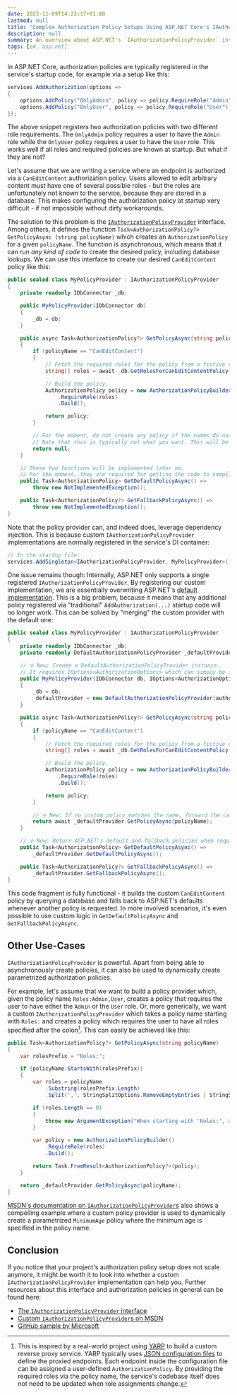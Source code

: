 ```yaml
---
date: 2023-11-09T14:23:17+01:00
lastmod: null
title: "Complex Authorization Policy Setups Using ASP.NET Core's IAuthorizationPolicyProvider"
description: null
summary: An overview about ASP.NET's `IAuthorizationPolicyProvider` interface and how it can be leveraged to solve complex authorization policy issues.
tags: [c#, asp.net]
---
```


In ASP.NET Core, authorization policies are typically registered in the service's startup code, for example via a setup like this:

```cs
services.AddAuthorization(options =>
{
    options.AddPolicy("OnlyAdmin", policy => policy.RequireRole("Admin"));
    options.AddPolicy("OnlyUser", policy => policy.RequireRole("User"));
});
```

The above snippet registers two authorization policies with two different role requirements. The `OnlyAdmin` policy requires a user to have the `Admin` role while the `OnlyUser` policy requires a user to have the `User` role. This works well if all roles and required policies are known at startup. But what if they are not?

Let's assume that we are writing a service where an endpoint is authorized via a `CanEditContent` authorization policy. Users allowed to edit arbitrary content must have one of several possible roles - but the roles are unfortunately not known to the service, because they are stored in a database. This makes configuring the authorization policy at startup very difficult - if not impossible without dirty workarounds.

The solution to this problem is the [`IAuthorizationPolicyProvider`](https://learn.microsoft.com/en-us/dotnet/api/microsoft.aspnetcore.authorization.iauthorizationpolicyprovider) interface. Among others, it defines the function `Task<AuthorizationPolicy?> GetPolicyAsync (string policyName)` which creates an `AuthorizationPolicy` for a given `policyName`. The function is asynchronous, which means that it can run _any kind of code_ to create the desired policy, including database lookups. We can use this interface to create our desired `CanEditContent` policy like this:

```cs
public sealed class MyPolicyProvider : IAuthorizationPolicyProvider
{
    private readonly IDbConnector _db;

    public MyPolicyProvider(IDbConnector db)
    {
        _db = db;
    }

    public async Task<AuthorizationPolicy?> GetPolicyAsync(string policyName)
    {
        if (policyName == "CanEditContent")
        {
            // Fetch the required roles for the policy from a fictive data source.
            string[] roles = await _db.GetRolesForCanEditContentPolicy();

            // Build the policy.
            AuthorizationPolicy policy = new AuthorizationPolicyBuilder()
                .RequireRole(roles)
                .Build();

            return policy;
        }

        // For the moment, do not create any policy if the names do not match.
        // Note that this is typically not what you want. This will be fixed later on.
        return null;
    }

    // These two functions will be implemented later on.
    // For the moment, they are required for getting the code to compile.
    public Task<AuthorizationPolicy> GetDefaultPolicyAsync() =>
        throw new NotImplementedException();

    public Task<AuthorizationPolicy?> GetFallbackPolicyAsync() =>
        throw new NotImplementedException();
}
```

Note that the policy provider can, and indeed does, leverage dependency injection. This is because custom `IAuthorizationPolicyProvider` implementations are normally registered in the service's DI container:

```cs
// In the startup file:
services.AddSingleton<IAuthorizationPolicyProvider, MyPolicyProvider>();
```

One issue remains though: Internally, ASP.NET only supports a single registered `IAuthorizationPolicyProvider`. By registering our custom implementation, we are essentially overwriting ASP.NET's [default implementation](https://learn.microsoft.com/de-de/dotnet/api/microsoft.aspnetcore.authorization.defaultauthorizationpolicyprovider). This is a big problem, because it means that any additional policy registered via "traditional" `AddAuthorization(...)` startup code will no longer work. This can be solved by "merging" the custom provider with the default one:

```cs
public sealed class MyPolicyProvider : IAuthorizationPolicyProvider
{
    private readonly IDbConnector _db;
    private readonly DefaultAuthorizationPolicyProvider _defaultProvider;

    // ❇️ New: Create a DefaultAuthorizationPolicyProvider instance.
    // It requires IOptions<AuthorizationOptions> which can simply be injected.
    public MyPolicyProvider(IDbConnector db, IOptions<AuthorizationOptions> authorizationOptions)
    {
        _db = db;
        _defaultProvider = new DefaultAuthorizationPolicyProvider(authorizationOptions);
    }

    public async Task<AuthorizationPolicy?> GetPolicyAsync(string policyName)
    {
        if (policyName == "CanEditContent")
        {
            // Fetch the required roles for the policy from a fictive data source.
            string[] roles = await _db.GetRolesForCanEditContentPolicy();

            // Build the policy.
            AuthorizationPolicy policy = new AuthorizationPolicyBuilder()
                .RequireRole(roles)
                .Build();

            return policy;
        }

        // ❇️ New: If no custom policy matches the name, forward the call to ASP.NET's default implementation.
        return await _defaultProvider.GetPolicyAsync(policyName);
    }

    // ❇️ New: Return ASP.NET's default and fallback policies when requested.
    public Task<AuthorizationPolicy> GetDefaultPolicyAsync() =>
        _defaultProvider.GetDefaultPolicyAsync();

    public Task<AuthorizationPolicy?> GetFallbackPolicyAsync() =>
        _defaultProvider.GetFallbackPolicyAsync();
}
```

This code fragment is fully functional - it builds the custom `CanEditContent` policy by querying a database and falls back to ASP.NET's defaults whenever another policy is requested. In more involved scenarios, it's even possible to use custom logic in `GetDefaultPolicyAsync` and `GetFallbackPolicyAsync`.

## Other Use-Cases

`IAuthorizationPolicyProvider` is powerful. Apart from being able to asynchronously create policies, it can also be used to dynamically create parametrized authorization policies.

For example, let's assume that we want to build a policy provider which, given the policy name `Roles:Admin,User`, creates a policy that requires the user to have either the `Admin` or the `User` role. Or, more generically, we want a custom `IAuthorizationPolicyProvider` which takes a policy name starting with `Roles:` and creates a policy which requires the user to have all roles specified after the colon[^1]. This can easily be achieved like this:

```cs
public Task<AuthorizationPolicy?> GetPolicyAsync(string policyName)
{
    var rolesPrefix = "Roles:";

    if (policyName.StartsWith(rolesPrefix))
    {
        var roles = policyName
            .Substring(rolesPrefix.Length)
            .Split(',', StringSplitOptions.RemoveEmptyEntries | StringSplitOptions.TrimEntries);

        if (roles.Length == 0)
        {
            throw new ArgumentException("When starting with 'Roles:', at least one non-whitespace role must be provided.", nameof(policyName));
        }

        var policy = new AuthorizationPolicyBuilder()
            .RequireRole(roles)
            .Build();

        return Task.FromResult<AuthorizationPolicy?>(policy);
    }

    return _defaultProvider.GetPolicyAsync(policyName);
}
```

[MSDN's documentation on `IAuthorizationPolicyProvider`s](https://learn.microsoft.com/en-us/aspnet/core/security/authorization/iauthorizationpolicyprovider) also shows a compelling example where a custom policy provider is used to dynamically create a parametrized `MinimumAge` policy where the minimum age is specified in the policy name.

## Conclusion

If you notice that your project's authorization policy setup does not scale anymore, it might be worth it to look into whether a custom `IAuthorizationPolicyProvider` implementation can help you. Further resources about this interface and authorization policies in general can be found here:

- [The `IAuthorizationPolicyProvider` interface](https://learn.microsoft.com/en-us/dotnet/api/microsoft.aspnetcore.authorization.iauthorizationpolicyprovider)
- [Custom `IAuthorizationPolicyProvider`s on MSDN](https://learn.microsoft.com/en-us/aspnet/core/security/authorization/iauthorizationpolicyprovider)
- [GitHub sample by Microsoft](https://github.com/dotnet/aspnetcore/tree/v3.1.3/src/Security/samples/CustomPolicyProvider)

[^1]: This is inspired by a real-world project using [YARP](https://microsoft.github.io/reverse-proxy/) to build a custom reverse proxy service. YARP typically uses [JSON configuration files](https://microsoft.github.io/reverse-proxy/articles/config-files.html#all-config-properties) to define the proxied endpoints. Each endpoint inside the configuration file can be assigned a user-defined `AuthorizationPolicy`. By providing the required roles via the policy name, the service's codebase itself does not need to be updated when role assignments change.
